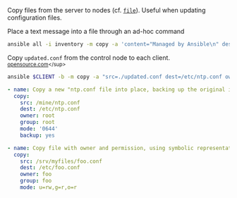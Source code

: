 [https://opensource.com/article/19/9/must-know-ansible-modules]: https://opensource.com/article/19/9/must-know-ansible-modules "10 Ansible modules you need to know"

Copy files from the server to nodes (cf. [`file`](#file-module)).
Useful when updating configuration files.

Place a text message into a file through an ad-hoc command
```sh
ansible all -i inventory -m copy -a 'content="Managed by Ansible\n" dest=/etc/motd' -b -u ansible
```
Copy `updated.conf` from the control node to each client. 
<sup>[opensource.com][https://opensource.com/article/19/9/must-know-ansible-modules]</sup>

```sh
ansible $CLIENT -b -m copy -a "src=./updated.conf dest=/etc/ntp.conf owner=root group=root mode=0644 backup=yes"
```
```yaml
- name: Copy a new "ntp.conf file into place, backing up the original if it differs from the copied version
  copy:
    src: /mine/ntp.conf
    dest: /etc/ntp.conf
    owner: root
    group: root
    mode: '0644'
    backup: yes
```
```yaml
- name: Copy file with owner and permission, using symbolic representation
  copy:
    src: /srv/myfiles/foo.conf
    dest: /etc/foo.conf
    owner: foo
    group: foo
    mode: u=rw,g=r,o=r
```

